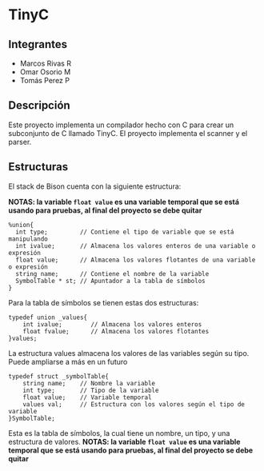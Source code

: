 # TinyC


## Integrantes

* Marcos Rivas R
* Omar Osorio M
* Tomás Perez P

## Descripción

Este proyecto implementa un compilador hecho con C para crear un subconjunto de C llamado TinyC.
El proyecto implementa el scanner y el parser.

## Estructuras

El stack de Bison cuenta con la siguiente estructura:

**NOTAS: la variable `float value` es una variable temporal que se está usando para pruebas, al final del proyecto se debe quitar**
```
%union{
  int type;         // Contiene el tipo de variable que se está manipulando
  int ivalue;       // Almacena los valores enteros de una variable o expresión
  float value;      // Almacena los valores flotantes de una variable o expresión
  string name;      // Contiene el nombre de la variable
  SymbolTable * st; // Apuntador a la tabla de símbolos
}
```
Para la tabla de símbolos se tienen estas dos estructuras:
```
typedef union _values{
	int ivalue;        // Almacena los valores enteros
	float fvalue;      // Almacena los valores flotantes
}values;
```
La estructura values almacena los valores de las variables según su tipo. Puede ampliarse a más en un futuro
```
typedef struct _symbolTable{
    string name;    // Nombre la variable
    int type;       // Tipo de la variable
    float value;    // Variable temporal
    values val;     // Estructura con los valores según el tipo de variable
}SymbolTable;       
```
Esta es la tabla de símbolos, la cual tiene un nombre, un tipo, y una estructura de valores.
**NOTAS: la variable `float value` es una variable temporal que se está usando para pruebas, al final del proyecto se debe quitar**

